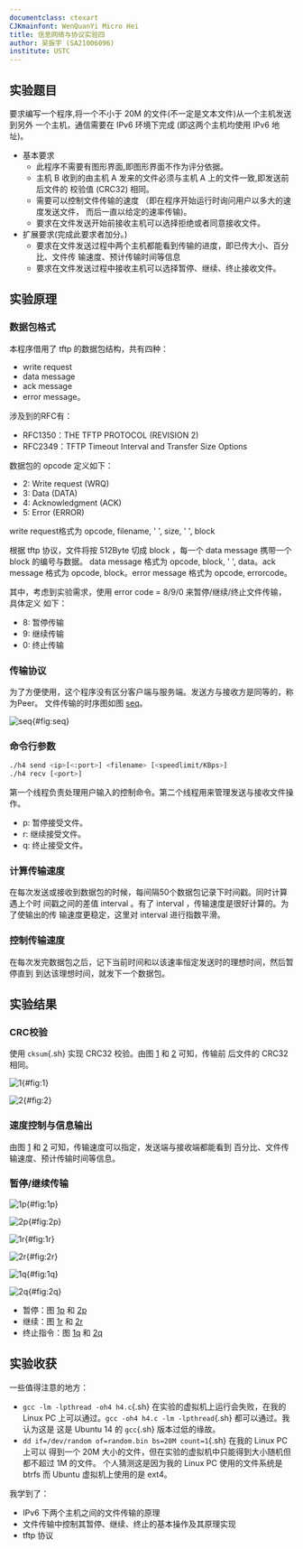 ```yaml
---
documentclass: ctexart
CJKmainfont: WenQuanYi Micro Hei
title: 信息网络与协议实验四
author: 吴振宇 (SA21006096)
institute: USTC
---
```


## 实验题目

要求编写一个程序,将一个不小于 20M 的文件(不一定是文本文件)从一个主机发送到另外
一个主机，通信需要在 IPv6 环境下完成 (即这两个主机均使用 IPv6 地址)。

- 基本要求
  - 此程序不需要有图形界面,即图形界面不作为评分依据。
  - 主机 B 收到的由主机 A 发来的文件必须与主机 A 上的文件一致,即发送前后文件的
  校验值 (CRC32) 相同。
  - 需要可以控制文件传输的速度 （即在程序开始运行时询问用户以多大的速度发送文件，
  而后一直以给定的速率传输)。
  - 要求在文件发送开始前接收主机可以选择拒绝或者同意接收文件。
- 扩展要求(完成此要求者加分。)
  - 要求在文件发送过程中两个主机都能看到传输的进度，即已传大小、百分比、文件传
  输速度、预计传输时间等信息
  - 要求在文件发送过程中接收主机可以选择暂停、继续、终止接收文件。

## 实验原理

### 数据包格式

本程序借用了 tftp 的数据包结构，共有四种：

- write request
- data message
- ack message
- error message。

涉及到的RFC有：

- RFC1350：THE TFTP PROTOCOL (REVISION 2)
- RFC2349：TFTP Timeout Interval and Transfer Size Options

数据包的 opcode 定义如下：

- 2: Write request (WRQ)
- 3: Data (DATA)
- 4: Acknowledgment (ACK)
- 5: Error (ERROR)

write request格式为 opcode, filename, ' ', size, ' ', block

根据 tftp 协议，文件将按 512Byte 切成 block ，每一个 data message 携带一个
block 的编号与数据。 data message 格式为 opcode, block, ' ', data。ack message
格式为 opcode, block。error message 格式为 opcode, errorcode。

其中，考虑到实验需求，使用 error code = 8/9/0 来暂停/继续/终止文件传输，具体定义
如下：

- 8: 暂停传输
- 9: 继续传输
- 0: 终止传输

### 传输协议

为了方便使用，这个程序没有区分客户端与服务端。发送方与接收方是同等的，称为Peer。
文件传输的时序图如图 [seq](#fig:seq)。

![seq](images/4/seq.png "seq"){#fig:seq}

### 命令行参数

```sh
./h4 send <ip>[<:port>] <filename> [<speedlimit/KBps>]
./h4 recv [<port>]
```

第一个线程负责处理用户输入的控制命令。第二个线程用来管理发送与接收文件操作。

- p: 暂停接受文件。
- r: 继续接受文件。
- q: 终止接受文件。

### 计算传输速度

在每次发送或接收到数据包的时候，每间隔50个数据包记录下时间戳。同时计算遇上个时
间戳之间的差值 interval 。有了 interval ，传输速度是很好计算的。为了使输出的传
输速度更稳定，这里对 interval 进行指数平滑。

### 控制传输速度

在每次发完数据包之后，记下当前时间和以该速率恒定发送时的理想时间，然后暂停直到
到达该理想时间，就发下一个数据包。

## 实验结果

### CRC校验

使用 `cksum`{.sh} 实现 CRC32 校验。由图 [1](#fig:1) 和 [2](#fig:2) 可知，传输前
后文件的 CRC32 相同。

![1](images/4/1.png "1"){#fig:1}

![2](images/4/2.png "2"){#fig:2}

### 速度控制与信息输出

由图 [1](#fig:1) 和 [2](#fig:2) 可知，传输速度可以指定，发送端与接收端都能看到
百分比、文件传输速度、预计传输时间等信息。

### 暂停/继续传输

![1p](images/4/1p.png "1p"){#fig:1p}

![2p](images/4/2p.png "2p"){#fig:2p}

![1r](images/4/1r.png "1r"){#fig:1r}

![2r](images/4/2r.png "2r"){#fig:2r}

![1q](images/4/1q.png "1q"){#fig:1q}

![2q](images/4/2q.png "2q"){#fig:2q}

- 暂停：图 [1p](#fig:1p) 和 [2p](#fig:2p)
- 继续：图 [1r](#fig:1r) 和 [2r](#fig:2r)
- 终止指令：图 [1q](#fig:1q) 和 [2q](#fig:2q)

## 实验收获

一些值得注意的地方：

- `gcc -lm -lpthread -oh4 h4.c`{.sh} 在实验的虚拟机上运行会失败，在我的 Linux
PC 上可以通过。`gcc -oh4 h4.c -lm -lpthread`{.sh} 都可以通过。我认为这是
这是 Ubuntu 14 的 `gcc`{.sh} 版本过低的缘故。
- `dd if=/dev/random of=random.bin bs=20M count=1`{.sh} 在我的 Linux PC 上可以
得到一个 20M 大小的文件，但在实验的虚拟机中只能得到大小随机但都不超过 1M 的文件。
个人猜测这是因为我的 Linux PC 使用的文件系统是 btrfs 而 Ubuntu 虚拟机上使用的是
ext4。

我学到了：

- IPv6 下两个主机之间的文件传输的原理
- 文件传输中控制其暂停、继续、终止的基本操作及其原理实现
- tftp 协议
